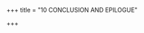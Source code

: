 +++
title = "10 CONCLUSION AND EPILOGUE"

+++


[^1]: Francesca Orsini and Samira Sheikh \(eds\), *After Timur Left: Culture and Circulation in Fifteenth-Century North India* \(New Delhi: Oxford University Press, 2014\), p. 9.

[^2]: Abbas Khan Sarwani, ed. S.M. Imamuddin, *The Tarikh-i Sher Shahi* \(Dacca: University of Dacca, 1964\), p. 210.

[^3]: Muzaffar Alam, *The Languages of Political Islam: India 1200–1800* \(Chicago: University of Chicago Press, 2004\), pp. 133–40.

[^4]: Edward Grey \(ed.\), *The Travels of Pietro della Valle in India: From the Old English Translation of 1664, by G. Havers* \(London: Hakluyt Society, 1892; repr. New York: B. Franklin, n.d., 2 vols\), vol. 1, pp. 96–7.

[^5]: Juan R. I. Cole, ‘Iranian Culture and South Asia, 1500–1900’, in Nikki R. Keddie and Rudi Matthee \(eds\), *Iran and the Surrounding World: Interactions in Culture and Cultural Politics* \(Seattle: University of Washington Press, 2002\), p. 18.

[^6]: Rajeev Kinra, *Writing Self, Writing Empire: Chandar Bhan Brahman and the Cultural World of the Indo-Persian State Secretary* \(Berkeley: University of California Press, 2015\), p. 25. 

[^7]: Alam, *Languages*, p. 129. 

[^8]: Hayden Bellenoit, ‘Between Qanungos and Clerks: The Cultural and Service Worlds of Hindustan’s Pensmen, *c*.1750–1850’, *Modern Asian Studies* 48, no. 4 \(2014\), pp. 881–7.

[^9]: The *Qasideh dar Lughat-i Hindi*, written at this time, gave Persian equivalents for Hindavi terms, indicating that it presupposed an audience familiar with Persian, but not with Hindavi. Walter Hakala, ‘On Equal Terms: The Equivocal Origins of an Early Mughal Indo-Persian Vocabulary’, *Journal of the Royal Asiatic Society* 25, no. 2 \(April 2015\), p. 226. 

[^10]: Ibid., p. 225. 

[^11]: In modern Persian, in fact, *farhang* denotes ‘civilization’ as well as ‘dictionary’.

[^12]: Kumkum Chatterjee, ‘Scribal Elites in Sultanate and Mughal Bengal’, *Indian Economic and Social History Review* 47, no. 4 \(2010\), pp. 459–62.

[^13]: Ibid., p. 462. This helps explain the appearance of Hindus as authors of Persian treatises in the seventeenth and eighteenth centuries. Whereas only six works of Persian literature are known to have been authored by Hindus in seventeenth-century India, in the eighteenth century that figure rose to at least forty-nine, authored by thirty-two different writers. M. Athar Ali, ‘The Passing of the Empire: The Mughal Case’, in Meena Bhargava \(ed.\), *The Decline of the Mughal Empire* \(New Delhi: Oxford University Press, 2014\), p. 138.

[^14]: Paul E. Losensky, *Welcoming Fighani: Imitation and Poetic Individuality in the Safavid-Mughal Ghazal* \(Costa Mesa, CA: Mazda, 1998\), pp. 134–64.

[^15]: Prashant Keshavmurthy, *Persian Authorship and Canonicity in Late Mughal Delhi: Building an Ark* \(London: Routledge, 2016\), p. 14.

[^16]: Rajeev Kinra, ‘Handling Diversity with Absolute Civility: The Global Historical Legacy of Mughal Sulh-i Kull’, *Medieval History Journal* 16, no. 2 \(2013\), pp. 253–4. For flow, I have made slight changes in this extract’s orthography.

[^17]: Even something as mundane as the fruits prepared for Shah Jahan’s breakfast suggest the court’s imagined participation in a wider, conceptually unified field: melons from Balkh, plums from Kashghar and Ghur, pears from Samarqand, pomegranates from Yazd and Thatta, fruits from Hindustan, mangoes from Gujarat and the Deccan, watermelons from Kashmir. Kinra, *Writing Self*, p. 109.

[^18]: Allison Busch, ‘Portrait of a Raja in a Badshah’s World: Amrit Rai’s Biography of Man Singh \(1585\)’, *Journal of the Economic and Social History of the Orient* 55, no. 2/3 \(2012\), p. 318.

[^19]: His list included the collected letters of Jami \(d. 1492\), *Gulistan* and *Bustan* of Sa'di, *Akhlaq-i Nasiri* of Nasir al-Din Tusi, *Akhlaq-i Jalali* of Jalal al-Din Dawani \(d. 1502\), *Akhlaq-i Muhsini* of Husain Wa'iz Kashifi \(d. 1504\), *Habib al-Siyar* of Muhammad Khwandamir \(d. 1534\), *Rauzat al-Safa’* of Mir Khwand \(d. 1498\), *Rauzat al-Salatin* of Muhammad Fakhri Haravi \(fl. 1487\), *Tarikh-i Guzida* of Hamd Allah Qazvini \(d. 1349\), and *Zafar-Nama* of Sharf al-Din ‘Ali Yazdi \(d. 1454\). See Kinra, *Writing Self*, p. 61.

[^20]: Nearly everyone in India who knew Persian was familiar with Jami’s works, which were usually included in the standard *madrasa* curriculum. Muzafar Alam, ‘Scholar, Saint, and Poet: Jami in the Indo-Muslim World’, in Thibaut d’Hubert and Alexandre Papas \(eds\), *Jami in Regional Contexts: The Reception of* ‘*Abd al-Rahman Jami’s Works in the Islamicate World, c.9th/15th–14th/20th Century* \(Leiden: Brill, 2018\), p. 98.

[^21]: Works from that canon served as reference points in their daily thought. The earliest surviving manuscript of one of the most popular works in the canon of Hindavi literature, Jayasi’s *Padmavat* \(composed in 1540\), was copied in 1674 by a scribe named Muhammad Shakir. As he was making his copy, certain episodes from Jayasi’s Hindavi poem sparked his memory of fragments of the poetry of Hafiz, which he then scribbled in the margins of the manuscript. Shantanu Phukan, ‘The Rustic Beloved: Ecology of Hindi in a Persianate World’, *Annual of Urdu Studies* 13 \(2000\), p. 6.

[^22]: Audrey Truschke, ‘Defining the Other: An Intellectual History of Sanskrit Lexicons and Grammars of Persian’, *Journal of Indian Philosophy* 40, no. 6 \(Dec. 2012\), p. 660. See Ramesh Bharadwaj \(ed.\), *Rajavyaharakosha of Raghunatha Pandit: Persian-Sanskrit Phraseology* \(Delhi: Vidyanidhi Prakashan, 2007\).

[^23]: A similar instance would be the attempts of the Académie française \(whose motto is ‘To immortality’\) to purge French of English and other foreign words.

[^24]: The last phrase suggests how the founder of Sikhism saw himself in relation to the tradition he founded. He used neither *peyghambar* nor *rasul*, the respective Persian and Arabic terms for ‘messenger’, far less the Sanskrit *avatar* \(incarnation of a deity\) or *parameśvar* \(lord\). Rather, *tabl-i baz* denotes the drum beaten by hunters that would rouse aquatic birds to be captured by a falcon. Grewal plausibly renders it as ‘herald’. J. S. Grewal, *The Sikhs: Ideology, Institutions, and Identity* \(New Delhi: Oxford University Press, 2009\), p. 14.

[^25]: Ronit Ricci, *Islam Translated: Literature, Conversion, and the Arabic Cosmopolis of South and Southeast Asia* \(Chicago: University of Chicago Press, 2011\), pp. 41, 132. 

[^26]: Alam, ‘Scholar’, p. 120. 

[^27]: Thibaut d’Hubert, ‘Pirates, Poets, and Merchants: Bengali Language and Literature in Seventeenth-Century Mrauk-U’, in Thomas de Bruijn and Allison Busch \(eds\), *Culture and Circulation: Literature in Motion in Early Modern India* \(Leiden: Brill, 2014\), pp. 47–74. 

[^28]: Ibid., pp. 65–6. 

[^29]: Audrey Truschke, *Cultures of Encounters: Sanskrit at the Mughal Court* \(New York: Columbia University Press, 2015\), p. 19. 

[^30]: Ibid., p. 37.

[^31]: Ibid., pp. 69–77.

[^32]: Ibid., p. 93.

[^33]: Ibid., pp. 204–5.

[^34]: Ibid., p. 116.

[^35]: Ibid., pp. 137–9. 

[^36]: See Fabrizio Speziale, ‘Les Traités Persans sur les Sciences Indiennes: Médecine, Zoologie, Alchimie’, in Denis Hermann and Fabrizio Speziale \(eds\), *Muslim Cultures in the Indo-Iranian World during the Early-Modern and Modern Periods* \(Berlin: Klaus Schwartz Verlag, 2010\), pp. 403–47; idem, ‘Introduction of Galenic Medicine and Sufism in the Sultanates of India’, *East and West* 53, no. 1/4 \(Dec. 2003\), pp. 149–78; idem, ‘The Encounter of Medical Traditions in Nur al-Din Shirazi’s Ilajat-i Dara Shukohi’, *Journal of Indian Medicine* 3 \(2010\), pp. 53–67; idem, *Culture persane et médecine ayurvédique en Asie du Sud* \(Leiden: Brill, 2018\).

[^37]: David Pingree, ‘Indian Reception of Muslim Ptolemaic Astronomy’, in F. Jamil Ragep and Salley P. Ragep \(eds\), *Tradition, Transmission, Transformation* \(Leiden: Brill, 1996\), pp. 471–5, 484. 

[^38]: Ibid., p. 477. 

[^39]: Takanori Kusuba and David Pingree \(eds and trans.\), *Arabic Astronomy in Sanskrit: al-Birjandi on Tadhkira II, Chapter 11 and its Sanskrit Translation* \(Leiden: Brill, 2002\), p. 5. 

[^40]: Ibid., p. 6. 

[^41]: David Pingree, ‘Indian and Islamic Astronomy at Jayasimha’s Court’, *Annals of the New York Academy of Sciences* 500, no. 1 \(June 1987\), pp. 313–28.

[^42]: Edward C. Scahau \(trans.\), *Alberuni’s India: An Account of the Religion, Philosophy, Literature, Geography, Chronology, Astronomy, Customs, Laws and Astrology of India, about **AD** 1030* \(1910; repr. Delhi: S. Chand & Co., 1964, 2 vols\), vol. 1, pp. 17–26.

[^43]: D. C. Sircar, *Studies in Indian Coins* \(Delhi: Motilal Banarsidass, 1968\), p. 19.

[^44]: Henry Beveridge \(ed.\), Alexander Rogers \(trans.\), *The Tuzuk-i-Jahangiri; or, Memoirs of Jahangir* \(2nd edn, New Delhi: Munshiram Manoharlal, 1968, 2 vols\), vol. 2, p. 224. 

[^45]: Kinra, *Writing Self*, p. 97. 

[^46]: Carl W. Ernst, ‘Admiring the Works of the Ancients: the Ellora Temples as Viewed by Indo-Muslim Authors’, in David Gilmartin and Bruce B. Lawrence \(eds\), *Beyond Turk and Hindu: Rethinking Religious Identities in Islamicate South Asia* \(Gainesville: University Press of Florida, 2000\), pp. 98–120.

[^47]: Allison Busch, *Poetry of Kings: The Classical Hindi Literature of Mughal India* \(New York: Oxford University Press, 2011\), p. 165.

[^48]: Ibid., p. 169. In 1749 even the raja of Kutch, in Gujarat, founded a school of Braj, indicating the language’s transregional character within India. Ibid., p. 199. 

[^49]: Ibid., pp. 165, 187.

[^50]: Ibid., p. 129. 

[^51]: Walter Hakala, *Negotiating Languages: Urdu, Hindi, and the Definition of Modern South Asia* \(New York: Columbia University Press, 2016\), pp. 100–05.

[^52]: There were many names for what were dialects of Hindavi, or proto-Hindi-Urdu, including Avadhi, Brajbhasha, Gujri, Rajasthani, Pingal, Sadhukkari, Hindustani, Dihlavi, Purbi Zaban, Dakani, Rekhta. Busch, *Poetry*, p. 8.

[^53]: André Wink, *Akbar* \(Oxford: Oneworld, 2009\), pp. 52–61.

[^54]: *The Commentary of Father Monserrate, S.J., on his Journey to the Court of Akbar*, trans. John S. Hoyland \(London: Oxford University Press, 1922\), p. 211. Emphasis mine.

[^55]: The historian Nizam al-Din Ahmad \(d. 1594\), author of *Tabaqat-i Akbari*, treats fate and its agents – usually Sufi dervishes – nearly contemptuously, since in his view humans possess power over their actions and destiny. Ali Anooshahr, ‘Author of One’s Fate: Fatalism and Agency in Indo-Persian Histories’, *Indian Economic and Social History Review* 49, no. 2 \(2012\), pp. 200–01.

[^56]: A. Azfar Moin, *The Millennial Sovereign: Sacred Kingship and Sainthood in Islam* \(New York: Columbia University Press, 2012\), pp. 130–69.

[^57]: Nearly a century after ‘Alamgir’s death and half a world away, Britain’s American colonies, having successfully rebelled against King George III, debated what to call their new head of state. Instead of reigning over the United States as an absolute monarch, George Washington, it was eventually decided, would merely uphold the laws enacted by the government at which he presided, and therefore be called ‘president’.

[^58]: Samira Sheikh, ‘Aurangzeb as seen from Gujarat: Shi‘i and Millenarian Challenges to Mughal Authority’, *Journal of the Royal Asiatic Society* 28, no. 3 \(July 2018\), p. 581.  



